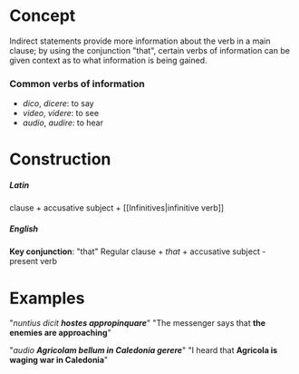 # Concept
Indirect statements provide more information about the verb in a main clause; by using the conjunction "that", certain verbs of information can be given context as to what information is being gained.

### Common verbs of information
- *dico*, *dicere*: to say
- *video*, *videre*: to see
- *audio*, *audire*: to hear

# Construction
##### Latin
clause + accusative subject + [[Infinitives|infinitive verb]] 
##### English
**Key conjunction**: "that"
Regular clause + *that* + accusative subject - present verb
# Examples

"*nuntius dicit __hostes appropinquare__*"
"The messenger says that **the enemies are approaching**"

"*audio __Agricolam bellum in Caledonia gerere__*"
"I heard that **Agricola is waging war in Caledonia**"
